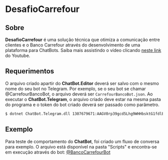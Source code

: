# DesafioCarrefour

## Sobre

**DesafioCarrefour** é uma solução técnica que otimiza a comunicação entre clientes e o Banco Carrefour através do desenvolvimento de uma plataforma para ChatBots.
Saiba mais assistindo o vídeo clicando [neste link](https://www.youtube.com/watch?v=GaczpVTFXJQ&vgo_ee=jOGJSQddJ32blWBA%2FcBTnayPUFd7JHyq9acdSgULWaM%3D) do Youtube.

## Requerimentos

O arquivo criado apartir do **ChatBot.Editor** deverá ser salvo com o mesmo nome do seu bot no Telegram.
Por exemplo, se o seu bot se chamar @CarrefourBancoBot, o arquivo deverá ser `CarrefourBancoBot.json`.
Ao executar o **ChatBot.Telegram**, o arquivo criado deve estar na mesma pasta do programa e o token do bot criado deverá ser passado como parâmetro.
```sh
$ dotnet ChatBot.Telegram.dll 1307679671:AAGV0rp39gcd5Lhg9WHHbsktG1fdlBots28
```

## Exemplo

Para teste de comportamento do **ChatBot**, foi criado um fluxo de conversa para exemplo.
O arquivo está disponível na pasta "Scripts" e encontra-se em execução através do bot:
[@BancoCarrefourBot](https://telegram.me/CarrefourBancoBot)